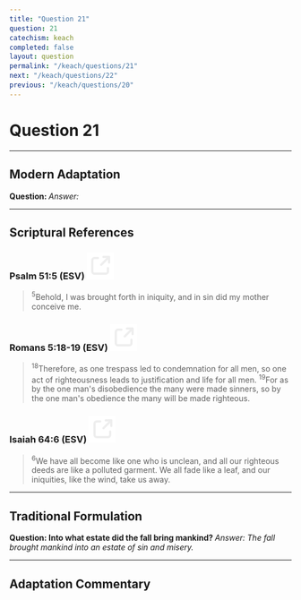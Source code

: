 ```yaml
---
title: "Question 21"
question: 21
catechism: keach
completed: false
layout: question
permalink: "/keach/questions/21"
next: "/keach/questions/22"
previous: "/keach/questions/20"
---
```

# Question 21
---
## Modern Adaptation
<strong>
    Question:
</strong>

<em>
    Answer:
</em>

---
## Scriptural References
### Psalm 51:5 (ESV) <a href="https://biblegateway.com/passage/?search=Psalm+51%3A5&version=ESV"><img src="/assets/svg/link.svg"/></a>
> <sup>5</sup>Behold, I was brought forth in iniquity, and in sin did my mother conceive me.

### Romans 5:18-19 (ESV) <a href="https://biblegateway.com/passage/?search=Romans+5%3A18-19&version=ESV"><img src="/assets/svg/link.svg"/></a>
> <sup>18</sup>Therefore, as one trespass led to condemnation for all men, so one act of righteousness leads to justification and life for all men.
> <sup>19</sup>For as by the one man's disobedience the many were made sinners, so by the one man's obedience the many will be made righteous.

### Isaiah 64:6 (ESV) <a href="https://biblegateway.com/passage/?search=Isaiah+64%3A6&version=ESV"><img src="/assets/svg/link.svg"/></a>
> <sup>6</sup>We have all become like one who is unclean, and all our righteous deeds are like a polluted garment. We all fade like a leaf, and our iniquities, like the wind, take us away.

---
## Traditional Formulation
<strong>
    Question: Into what estate did the fall bring mankind?
</strong>

<em>
    Answer: The fall brought mankind into an estate of sin and misery.
</em>

---
## Adaptation Commentary
